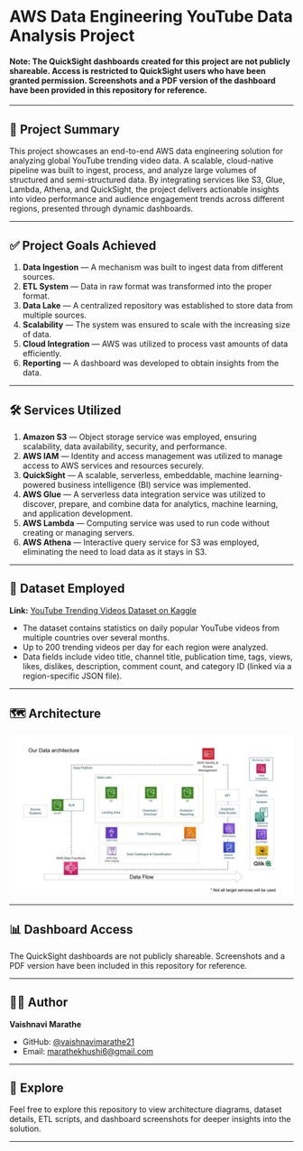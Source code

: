 # AWS Data Engineering YouTube Data Analysis Project

#### Note: The QuickSight dashboards created for this project are not publicly shareable. Access is restricted to QuickSight users who have been granted permission. Screenshots and a PDF version of the dashboard have been provided in this repository for reference.

---

## 📄 Project Summary

This project showcases an end-to-end AWS data engineering solution for analyzing global YouTube trending video data. A scalable, cloud-native pipeline was built to ingest, process, and analyze large volumes of structured and semi-structured data. By integrating services like S3, Glue, Lambda, Athena, and QuickSight, the project delivers actionable insights into video performance and audience engagement trends across different regions, presented through dynamic dashboards.

---

## ✅ Project Goals Achieved

1. **Data Ingestion** — A mechanism was built to ingest data from different sources.
2. **ETL System** — Data in raw format was transformed into the proper format.
3. **Data Lake** — A centralized repository was established to store data from multiple sources.
4. **Scalability** — The system was ensured to scale with the increasing size of data.
5. **Cloud Integration** — AWS was utilized to process vast amounts of data efficiently.
6. **Reporting** — A dashboard was developed to obtain insights from the data.

---

## 🛠️ Services Utilized

1. **Amazon S3** — Object storage service was employed, ensuring scalability, data availability, security, and performance.
2. **AWS IAM** — Identity and access management was utilized to manage access to AWS services and resources securely.
3. **QuickSight** — A scalable, serverless, embeddable, machine learning-powered business intelligence (BI) service was implemented.
4. **AWS Glue** — A serverless data integration service was utilized to discover, prepare, and combine data for analytics, machine learning, and application development.
5. **AWS Lambda** — Computing service was used to run code without creating or managing servers.
6. **AWS Athena** — Interactive query service for S3 was employed, eliminating the need to load data as it stays in S3.

---

## 📂 Dataset Employed

**Link:** [YouTube Trending Videos Dataset on Kaggle](https://www.kaggle.com/datasets/datasnaek/youtube-new)

- The dataset contains statistics on daily popular YouTube videos from multiple countries over several months.
- Up to 200 trending videos per day for each region were analyzed.
- Data fields include video title, channel title, publication time, tags, views, likes, dislikes, description, comment count, and category ID (linked via a region-specific JSON file).

---

## 🗺️ Architecture

![Architecture](https://github.com/vaishnavimarathe21/Data-Engineering-Youtube-Data-Analysis/blob/main/architecture.jpeg)

---

## 📊 Dashboard Access

The QuickSight dashboards are not publicly shareable. Screenshots and a PDF version have been included in this repository for reference.

---

## 👩‍💻 Author

**Vaishnavi Marathe**
- GitHub: [@vaishnavimarathe21](https://github.com/vaishnavimarathe21)
- Email: marathekhushi6@gmail.com

---

## 🚀 Explore

Feel free to explore this repository to view architecture diagrams, dataset details, ETL scripts, and dashboard screenshots for deeper insights into the solution.

---
